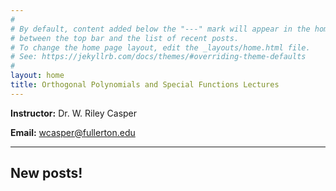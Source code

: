 ```yaml
---
#
# By default, content added below the "---" mark will appear in the home page
# between the top bar and the list of recent posts.
# To change the home page layout, edit the _layouts/home.html file.
# See: https://jekyllrb.com/docs/themes/#overriding-theme-defaults
#
layout: home
title: Orthogonal Polynomials and Special Functions Lectures
---
```


**Instructor:** Dr. W. Riley Casper

**Email:** wcasper@fullerton.edu

***

## New posts!

